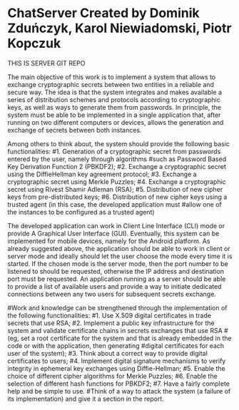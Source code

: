 # ChatServer Created by Dominik Zduńczyk, Karol Niewiadomski, Piotr Kopczuk

THIS IS SERVER GIT REPO

The main objective of this work is to implement a system that allows to exchange cryptographic secrets between two 
entities in a reliable and secure way. The idea is that the system integrates and makes available a series of distribution 
schemes and protocols according to cryptographic keys, as well as ways to generate them from passwords. In principle, 
the system must be able to be implemented in a single application that, after running on two different computers or devices, 
allows the generation and exchange of secrets between both instances.

Among others to think about, the system should provide the following basic functionalities:
#1. Generation of a cryptographic secret from passwords entered by the user, namely through algorithms 
#such as Password Based Key Derivation Function 2 (PBKDF2);
#2. Exchange a cryptographic secret using the DiffieHellman key agreement protocol;
#3. Exchange a cryptographic secret using Merkle Puzzles;
#4. Exchange a cryptographic secret using Rivest Shamir Adleman (RSA);
#5. Distribution of new cipher keys from pre-distributed keys;
#6. Distribution of new cipher keys using a trusted agent (in this case, the developed application must 
#allow one of the instances to be configured as a trusted agent)

The developed application can work in Client Line Interface (CLI) mode or provide
A Graphical User Interface (GUI). Eventually, this system can be implemented for mobile devices, namely for the Android platform.
As already suggested above, the application should be able to work in client or server mode and ideally should 
let the user choose the mode every time it is started. If the chosen mode is the server mode, then the port 
number to be listened to should be requested, otherwise the IP address and destination port must be requested. 
An application running as a server should be able to provide a list of available users and provide a way to 
initiate dedicated connections between any two users for subsequent secrets exchange. 

#Work and knowledge can be strengthened through the implementation of the following functionalities:
#1. Use X.509 digital certificates in trade secrets that use RSA;
#2. Implement a public key infrastructure for the system and validate certificate chains in secrets exchanges that use RSA 
#(eg, set a root certificate for the system and that is already embedded in the code or with the application, then generating 
#digital certificates for each user of the system);
#3. Think about a correct way to provide digital certificates to users;
#4. Implement digital signature mechanisms to verify integrity in ephemeral key exchanges using Diffie-Hellman;
#5. Enable the choice of different cipher algorithms for Merkle Puzzles;
#6. Enable the selection of different hash functions for PBKDF2;
#7. Have a fairly complete help and be simple to use.
#Think of a way to attack the system (a failure of its implementation) and give it a section in the report.


